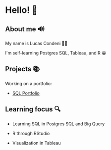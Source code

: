 # Hello! :wave:

## About me  :loud_sound:

My name is Lucas Condeni 🧔‍♂️  

I'm self-learning Postgres SQL, Tableau, and R 😀 

## Projects  :books:

Working on a portfolio: 

  - [SQL Portfolio](https://github.com/BigMadBoi/SQL-Portfolio "SQL Portfolio")

## Learning focus  :mag:

- Learning SQL in Postgres SQL and Big Query

- R through RStudio 

- Visualization in Tableau

<!---
LucCondeni/LucCondeni is a ✨ special ✨ repository because its `README.md` (this file) appears on your GitHub profile.
You can click the Preview link to take a look at your changes.
--->
